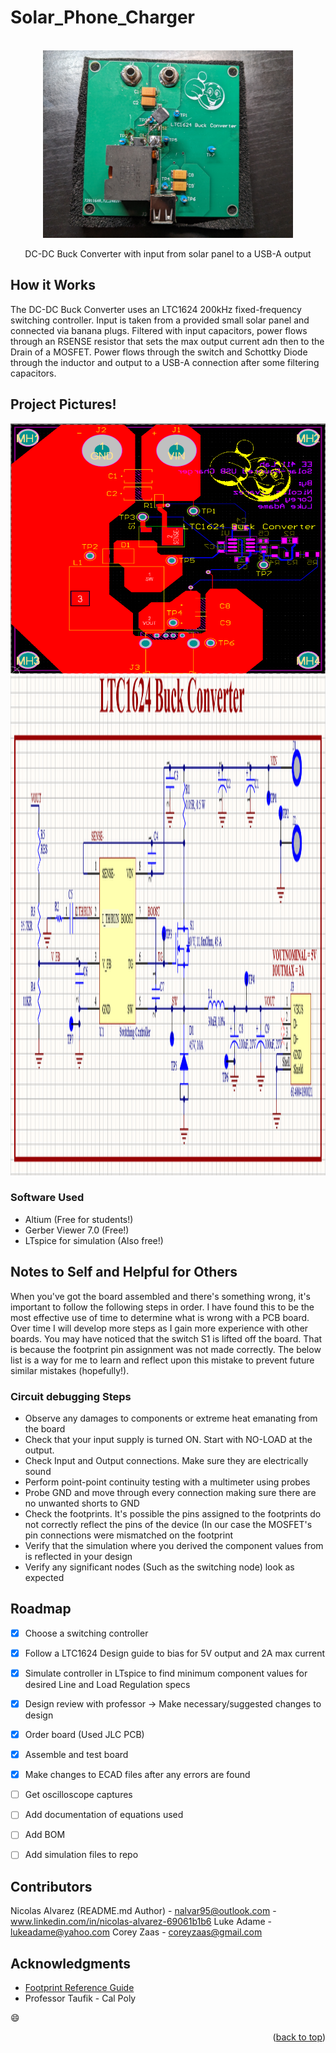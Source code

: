 # Solar_Phone_Charger


<!-- PROJECT LOGO -->
<br />
<div align="center">
  <a href="https://github.com/NA-varez/Solar_Phone_Charger">
    <img src="images/1.jpg" alt="1" width="400" height="300">
  </a>

  <p align="center">
    DC-DC Buck Converter with input from solar panel to a USB-A output
    <br />
  </p>
</div>


<!-- USAGE EXAMPLES -->
## How it Works
The DC-DC Buck Converter uses an LTC1624 200kHz fixed-frequency switching controller. Input is taken from a provided small solar panel 
and connected via banana plugs. Filtered with input capacitors, power flows through an RSENSE resistor that sets the max output current adn then to the Drain of a MOSFET. Power flows through the switch and Schottky Diode through the inductor and output to a USB-A connection after some filtering capacitors.

<!-- ABOUT THE PROJECT -->
## Project Pictures!

<div align="center">
  <a href="https://github.com/NA-varez/Solar_Phone_Charger">
    <img src="images/2.png" alt="1" width="800" height="400">
  </a>
</div>

<div align="center">
  <a href="https://github.com/NA-varez/Solar_Phone_Charger">
    <img src="images/3.png" alt="1" width="800" height="800">
  </a>
</div>


### Software Used

* Altium (Free for students!)
* Gerber Viewer 7.0 (Free!)
* LTspice for simulation (Also free!)

## Notes to Self and Helpful for Others

When you've got the board assembled and there's something wrong, it's important to follow the following steps in order. 
I have found this to be the most effective use of time to determine what is wrong with a PCB board. Over time I will develop
more steps as I gain more experience with other boards. You may have noticed that the switch S1 is lifted off the board. That
is because the footprint pin assignment was not made correctly. The below list is a way for me to learn and reflect upon this 
mistake to prevent future similar mistakes (hopefully!).

### Circuit debugging Steps
* Observe any damages to components or extreme heat emanating from the board
* Check that your input supply is turned ON. Start with NO-LOAD at the output.
* Check Input and Output connections. Make sure they are electrically sound
* Perform point-point continuity testing with a multimeter using probes
* Probe GND and move through every connection making sure there are no unwanted shorts to GND
* Check the footprints. It's possible the pins assigned to the footprints do not correctly reflect the pins of the device (In our case the MOSFET's pin connections were mismatched on the footprint
* Verify that the simulation where you derived the component values from is reflected in your design
* Verify any significant nodes (Such as the switching node) look as expected


<!-- ROADMAP -->
## Roadmap

- [X] Choose a switching controller
- [x] Follow a LTC1624 Design guide to bias for 5V output and 2A max current
- [X] Simulate controller in LTspice to find minimum component values for desired Line and Load Regulation specs
- [X] Design review with professor -> Make necessary/suggested changes to design
- [X] Order board (Used JLC PCB)
- [X] Assemble and test board
- [X] Make changes to ECAD files after any errors are found
- [ ] Get oscilloscope captures
- [ ] Add documentation of equations used
- [ ] Add BOM
- [ ] Add simulation files to repo


<!-- CONTACT -->
## Contributors

Nicolas Alvarez (README.md Author) - nalvar95@outlook.com - www.linkedin.com/in/nicolas-alvarez-69061b1b6
Luke Adame - lukeadame@yahoo.com
Corey Zaas - coreyzaas@gmail.com



<!-- ACKNOWLEDGMENTS -->
## Acknowledgments

* [Footprint Reference Guide](https://www.slideshare.net/abishus/smt-notes)
* Professor Taufik - Cal Poly

:smile:

<p align="right">(<a href="#readme-top">back to top</a>)</p>

